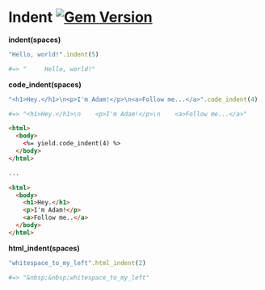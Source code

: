 # Indent [![Gem Version](https://badge.fury.io/rb/indent.svg)](https://rubygems.org/gems/indent)

**indent(spaces)**

``` ruby
"Hello, world!".indent(5)

#=> "     Hello, world!"
```

**code_indent(spaces)**

``` ruby
"<h1>Hey.</h1>\n<p>I'm Adam!</p>\n<a>Follow me...</a>".code_indent(4)

#=> "<h1>Hey.</h1>\n    <p>I'm Adam!</p>\n    <a>Follow me...</a>"
```
``` html
<html>
  <body>
    <%= yield.code_indent(4) %>
  </body>
</html>

...

<html>
  <body>
    <h1>Hey.</h1>
    <p>I'm Adam!</p>
    <a>Follow me..</a>
  </body>
</html>
```

**html_indent(spaces)**

``` ruby
"whitespace_to_my_left".html_indent(2)

#=> "&nbsp;&nbsp;whitespace_to_my_left"
```